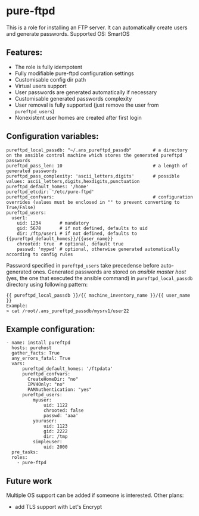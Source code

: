 pure-ftpd
=========

This is a role for installing an FTP server. It can automatically create users and generate passwords.
Supported OS: SmartOS


Features:
---------
- The role is fully idempotent
- Fully modifiable pure-ftpd configuration settings
- Customisable config dir path
- Virtual users support
- User passwords are generated automatically if necessary
- Customisable generated passwords complexity
- User removal is fully supported (just remove the user from `pureftpd_users`)
- Nonexistent user homes are created after first login

Configuration variables:
------------------------
```
pureftpd_local_passdb: "~/.ans_pureftpd_passdb"        # a directory on the ansible control machine which stores the generated pureftpd passwords
pureftpd_pass_len: 10                                  # a length of generated passwords
pureftpd_pass_complexity: 'ascii_letters,digits'       # possible values: ascii_letters,digits,hexdigits,punctuation
pureftpd_default_homes: '/home'
pureftpd_etcdir: '/etc/pure-ftpd'
pureftpd_confvars:                                     # configuration overrides (values must be enclosed in "" to prevent converting to True/False)
pureftpd_users:
  user1:
    uid: 1234       # mandatory
    gid: 5678       # if not defined, defaults to uid
    dir: /ftp/user1 # if not defined, defaults to {{pureftpd_default_homes}}/{{user_name}}
    chrooted: true  # optional, default true
    passwd: 'mypwd' # optional, otherwise generated automatically according to config rules
```
Password specified in `pureftpd_users` take precedense before auto-generated ones. Generated passwords are stored on *ansible master host* (yes, the one that executed the ansible command) in `pureftpd_local_passdb` directory using following pattern:
```
{{ pureftpd_local_passdb }}/{{ machine_inventory_name }}/{{ user_name }}
Example:
> cat /root/.ans_pureftpd_passdb/mysrv1/user22
```

Example configuration:
----------------------
```
- name: install pureftpd
  hosts: purehost
  gather_facts: True
  any_errors_fatal: True
  vars:
      pureftpd_default_homes: '/ftpdata'
      pureftpd_confvars:
        CreateHomeDir: "no"
      	IPV4Only: "no"
      	PAMAuthentication: "yes"
      pureftpd_users:
          myuser:
              uid: 1122
              chrooted: false
              passwd: 'aaa'
          youruser:
              uid: 1123
              gid: 2222
              dir: /tmp
          simpleuser:
              uid: 2000
  pre_tasks:
  roles:
    - pure-ftpd
```

Future work
-----------
Multiple OS support can be added if someone is interested.
Other plans:
* add TLS support with Let's Encrypt
